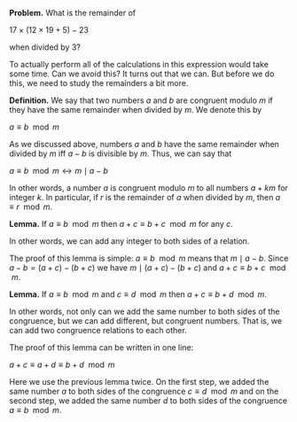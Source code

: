 __Problem.__ What is the remainder of

$17 \times (12 \times 19 + 5) - 23$

when divided by $3$?

To actually perform all of the calculations in this expression would take some time. Can we avoid this? It turns out that we can. But before we do this, we need to study the remainders a bit more. 

__Definition.__ We say that two numbers $a$ and $b$ are congruent modulo $m$ if they have the same remainder when divided by $m$. We denote this by

$a \equiv b \mod{m}$

As we discussed above, numbers $a$ and $b$ have the same remainder when divided by $m$ iff $a-b$ is divisible by $m$. Thus, we can say that 

$a \equiv b \mod{m} \leftrightarrow m \mid a - b$

In other words, a number $a$ is congruent modulo $m$ to all numbers $a + km$ for integer $k$. In particular, if $r$ is the remainder of $a$ when divided by $m$, then $a \equiv r \mod{m}$.

__Lemma.__ If $a \equiv b \mod{m}$ then $a + c \equiv b + c \mod{m}$ for any $c$.

In other words, we can add any integer to both sides of a relation. 

The proof of this lemma is simple: $a \equiv b \mod{m}$ means that $m \mid a - b$. Since $a - b = (a + c) - (b + c)$ we have $m \mid (a + c) - (b + c)$ and $a + c \equiv b + c \mod{m}$. 

__Lemma.__ If $a \equiv b \mod{m}$ and $c \equiv d \mod{m}$ then $a + c \equiv b + d \mod{m}$.

In other words, not only can we add the same number to both sides of the congruence, but we can add different, but congruent numbers. That is, we can add two congruence relations to each other.

The proof of this lemma can be written in one line:

$a + c \equiv a + d \equiv b + d \mod{m}$

Here we use the previous lemma twice. On the first step, we added the same number $a$ to both sides of the congruence $c \equiv d \mod{m}$ and on the second step, we added the same number $d$ to both sides of the congruence $a \equiv b \mod{m}$.
